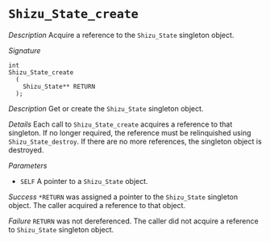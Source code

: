 # `Shizu_State_create`

*Description*
Acquire a reference to the `Shizu_State` singleton object.

*Signature*
```
int
Shizu_State_create
  (
    Shizu_State** RETURN
  );
```

*Description*
Get or create the `Shizu_State` singleton object.

*Details*
Each call to `Shizu_State_create` acquires a reference to that singleton.
If no longer required, the reference must be relinquished using `Shizu_State_destroy`.
If there are no more references, the singleton object is destroyed.

*Parameters*
- `SELF` A pointer to a `Shizu_State` object.

*Success*
`*RETURN` was assigned a pointer to the `Shizu_State` singleton object.
The caller acquired a reference to that object.

*Failure*
`RETURN` was not dereferenced.
The caller did not acquire a reference to `Shizu_State` singleton object. 
